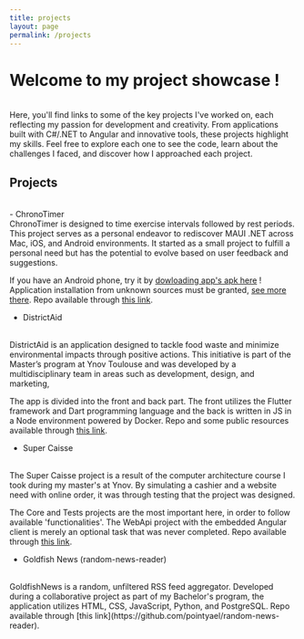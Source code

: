 ```yaml
---
title: projects
layout: page
permalink: /projects
---
```

# Welcome to my project showcase ! 
<br/>
Here, you'll find links to some of the key projects I've worked on, each reflecting my passion for development and creativity. From applications built with C#/.NET to Angular and innovative tools, these projects highlight my skills. Feel free to explore each one to see the code, learn about the challenges I faced, and discover how I approached each project.

## Projects
<br/>
- ChronoTimer
<br/>
ChronoTimer is designed to time exercise intervals followed by rest periods. This project serves as a personal endeavor to rediscover MAUI .NET across Mac, iOS, and Android environments. It started as a small project to fulfill a personal need but has the potential to evolve based on user feedback and suggestions.

If you have an Android phone, try it by [dowloading app's apk here](https://github.com/JasLieb/ChronoTimer/releases/download/v1.0.0/com.jaslieb.chronotimer.maui-Signed.apk) !
Application installation from unknown sources must be granted, [see more there](https://www.appaloosa.io/blog/guides/how-to-install-apps-from-unknown-sources-in-android).
Repo available through [this link](https://github.com/JasLieb/ChronoTimer).
<br/>

- DistrictAid
<br/>
DistrictAid is an application designed to tackle food waste and minimize environmental impacts through positive actions. This initiative is part of the Master’s program at Ynov Toulouse and was developed by a multidisciplinary team in areas such as development, design, and marketing, 

The app is divided into the front and back part. The front utilizes the Flutter framework and Dart programming language and the back is written in JS in a Node environment powered by Docker.
Repo and some public resources available through [this link](https://github.com/JasLieb/district-aid).
<br/>

- Super Caisse
<br/>
The Super Caisse project is a result of the computer architecture course I took during my master's at Ynov. By simulating a cashier and a website need with online order, it was through testing that the project was designed. 

The Core and Tests projects are the most important here, in order to follow available 'functionalities'. The WebApi project with the embedded Angular client is merely an optional task that was never completed.
Repo available through [this link](https://github.com/JasLieb/super-caisse).
<br/>

- Goldfish News (random-news-reader)
<br/>
GoldfishNews is a random, unfiltered RSS feed aggregator.
Developed during a collaborative project as part of my Bachelor's program, the application utilizes HTML, CSS, JavaScript, Python, and PostgreSQL.
Repo available through [this link](https://github.com/pointyael/random-news-reader).